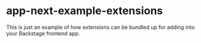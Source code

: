 # app-next-example-extensions

This is just an example of how extensions can be bundled up for adding into your Backstage frontend app.
